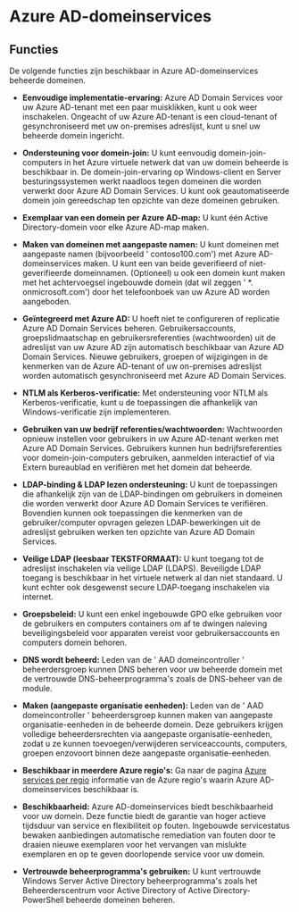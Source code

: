<properties
    pageTitle="Azure Active Directory Domain Services: Functies | Microsoft Azure"
    description="Functies van Azure Active Directory Domain Services"
    services="active-directory-ds"
    documentationCenter=""
    authors="mahesh-unnikrishnan"
    manager="stevenpo"
    editor="curtand"/>

<tags
    ms.service="active-directory-ds"
    ms.workload="identity"
    ms.tgt_pltfrm="na"
    ms.devlang="na"
    ms.topic="article"
    ms.date="10/07/2016"
    ms.author="maheshu"/>

# <a name="azure-ad-domain-services"></a>Azure AD-domeinservices

## <a name="features"></a>Functies
De volgende functies zijn beschikbaar in Azure AD-domeinservices beheerde domeinen.

- **Eenvoudige implementatie-ervaring:** Azure AD Domain Services voor uw Azure AD-tenant met een paar muisklikken, kunt u ook weer inschakelen. Ongeacht of uw Azure AD-tenant is een cloud-tenant of gesynchroniseerd met uw on-premises adreslijst, kunt u snel uw beheerde domein ingericht.

- **Ondersteuning voor domein-join:** U kunt eenvoudig domein-join-computers in het Azure virtuele netwerk dat van uw domein beheerde is beschikbaar in. De domein-join-ervaring op Windows-client en Server besturingssystemen werkt naadloos tegen domeinen die worden verwerkt door Azure AD Domain Services. U kunt ook geautomatiseerde domein join gereedschap ten opzichte van deze domeinen gebruiken.

- **Exemplaar van een domein per Azure AD-map:** U kunt één Active Directory-domein voor elke Azure AD-map maken.

- **Maken van domeinen met aangepaste namen:** U kunt domeinen met aangepaste namen (bijvoorbeeld ' contoso100.com') met Azure AD-domeinservices maken. U kunt een van beide geverifieerd of niet-geverifieerde domeinnamen. (Optioneel) u ook een domein kunt maken met het achtervoegsel ingebouwde domein (dat wil zeggen ' *. onmicrosoft.com') door het telefoonboek van uw Azure AD worden aangeboden.

- **Geïntegreerd met Azure AD:** U hoeft niet te configureren of replicatie Azure AD Domain Services beheren. Gebruikersaccounts, groepslidmaatschap en gebruikersreferenties (wachtwoorden) uit de adreslijst van uw Azure AD zijn automatisch beschikbaar van Azure AD Domain Services. Nieuwe gebruikers, groepen of wijzigingen in de kenmerken van de Azure AD-tenant of uw on-premises adreslijst worden automatisch gesynchroniseerd met Azure AD Domain Services.

- **NTLM als Kerberos-verificatie:** Met ondersteuning voor NTLM als Kerberos-verificatie, kunt u de toepassingen die afhankelijk van Windows-verificatie zijn implementeren.

- **Gebruiken van uw bedrijf referenties/wachtwoorden:** Wachtwoorden opnieuw instellen voor gebruikers in uw Azure AD-tenant werken met Azure AD Domain Services. Gebruikers kunnen hun bedrijfsreferenties voor domein-join-computers gebruiken, aanmelden interactief of via Extern bureaublad en verifiëren met het domein dat beheerde.

- **LDAP-binding & LDAP lezen ondersteuning:** U kunt de toepassingen die afhankelijk zijn van de LDAP-bindingen om gebruikers in domeinen die worden verwerkt door Azure AD Domain Services te verifiëren. Bovendien kunnen ook toepassingen die kenmerken van de gebruiker/computer opvragen gelezen LDAP-bewerkingen uit de adreslijst gebruiken werken ten opzichte van Azure AD Domain Services.

- **Veilige LDAP (leesbaar TEKSTFORMAAT):** U kunt toegang tot de adreslijst inschakelen via veilige LDAP (LDAPS). Beveiligde LDAP toegang is beschikbaar in het virtuele netwerk al dan niet standaard. U kunt echter ook desgewenst secure LDAP-toegang inschakelen via internet.

- **Groepsbeleid:** U kunt een enkel ingebouwde GPO elke gebruiken voor de gebruikers en computers containers om af te dwingen naleving beveiligingsbeleid voor apparaten vereist voor gebruikersaccounts en computers domein behoren.

- **DNS wordt beheerd:** Leden van de ' AAD domeincontroller ' beheerdersgroep kunnen DNS beheren voor uw beheerde domein met de vertrouwde DNS-beheerprogramma's zoals de DNS-beheer van de module.

- **Maken (aangepaste organisatie eenheden):** Leden van de ' AAD domeincontroller ' beheerdersgroep kunnen maken van aangepaste organisatie-eenheden in de beheerde domein. Deze gebruikers krijgen volledige beheerdersrechten via aangepaste organisatie-eenheden, zodat u ze kunnen toevoegen/verwijderen serviceaccounts, computers, groepen enzovoort binnen deze aangepaste organisatie-eenheden.

- **Beschikbaar in meerdere Azure regio's:** Ga naar de pagina [Azure services per regio](https://azure.microsoft.com/regions/#services/) informatie van de Azure regio's waarin Azure AD-domeinservices beschikbaar is.

- **Beschikbaarheid:** Azure AD-domeinservices biedt beschikbaarheid voor uw domein. Deze functie biedt de garantie van hoger actieve tijdsduur van service en flexibiliteit op fouten. Ingebouwde servicestatus bewaken aanbiedingen automatische remediation van fouten door te draaien nieuwe exemplaren voor het vervangen van mislukte exemplaren en op te geven doorlopende service voor uw domein.

- **Vertrouwde beheerprogramma's gebruiken:** U kunt vertrouwde Windows Server Active Directory beheerprogramma's zoals het Beheerderscentrum voor Active Directory of Active Directory-PowerShell beheerde domeinen beheren.
